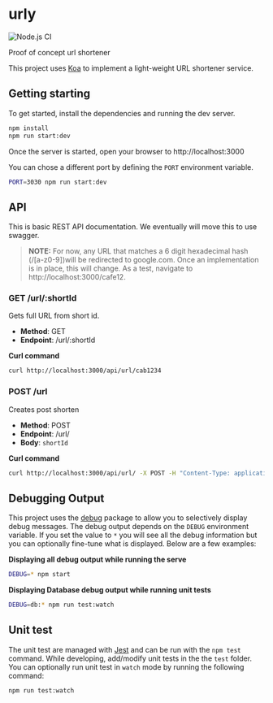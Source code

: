 # urly

![Node.js CI](https://github.com/LonnyGomes/urly/workflows/Node.js%20CI/badge.svg)

Proof of concept url shortener

This project uses [Koa](https://koajs.com) to implement a light-weight URL shortener service.

## Getting starting

To get started, install the dependencies and running the dev server.

```bash
npm install
npm run start:dev
```

Once the server is started, open your browser to http://localhost:3000

You can chose a different port by defining the `PORT` environment variable.

```bash
PORT=3030 npm run start:dev
```

## API

This is basic REST API documentation. We eventually will move this to use swagger.

> **NOTE:** For now, any URL that matches a 6 digit hexadecimal hash (/[a-z0-9])will be redirected to google.com. Once an implementation is in place, this will change. As a test, navigate to http://localhost:3000/cafe12.

### GET /url/:shortId

Gets full URL from short id.

-   **Method**: GET
-   **Endpoint**: /url/:shortId

**Curl command**

```bash
curl http://localhost:3000/api/url/cab1234
```

### POST /url

Creates post shorten

-   **Method**: POST
-   **Endpoint**: /url/
-   **Body**: `shortId`

**Curl command**

```bash
curl http://localhost:3000/api/url/ -X POST -H "Content-Type: application/json" -d '{"fullUrl": "https://asf.com"}'
```

## Debugging Output

This project uses the [debug](https://www.npmjs.com/package/debug) package to allow you to selectively display debug messages. The debug output depends on the `DEBUG` environment variable. If you set the value to `*` you will see all the debug information but you can optionally fine-tune what is displayed. Below are a few examples:

**Displaying all debug output while running the serve**

```bash
DEBUG=* npm start
```

**Displaying Database debug output while running unit tests**

```bash
DEBUG=db:* npm run test:watch
```

## Unit test

The unit test are managed with [Jest](https://jestjs.io) and can be run with the `npm test` command. While developing, add/modify unit tests in the the `test` folder. You can optionally run unit test in `watch` mode by running the following command:

```bash
npm run test:watch
```
